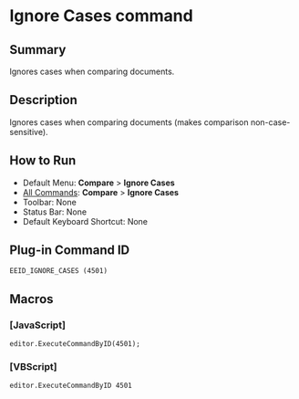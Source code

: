 # Ignore Cases command

## Summary

Ignores cases when comparing documents.

## Description

Ignores cases when comparing documents (makes comparison non-case-sensitive).

## How to Run

- Default Menu: **Compare** \> **Ignore Cases**
- [All Commands](../tools/all_commands): **Compare** \> **Ignore Cases**
- Toolbar: None
- Status Bar: None
- Default Keyboard Shortcut: None

## Plug-in Command ID

```
EEID_IGNORE_CASES (4501)```

## Macros

### \[JavaScript\]

```
editor.ExecuteCommandByID(4501);
```

### \[VBScript\]

```
editor.ExecuteCommandByID 4501
```

